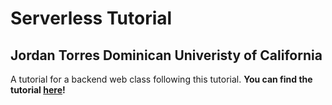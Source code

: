 # Serverless Tutorial

## Jordan Torres Dominican Univeristy of California

A tutorial for a backend web class following this tutorial.
**You can find the tutorial [here](https://www.serverless.com/blog/serverless-express-rest-api)!**